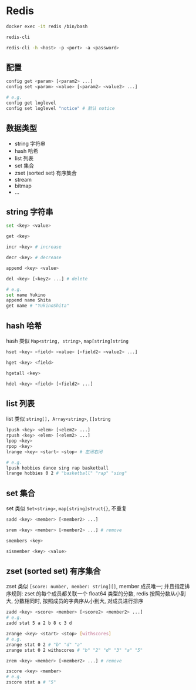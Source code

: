 # Redis

```bash
docker exec -it redis /bin/bash

redis-cli

redis-cli -h <host> -p <port> -a <password>
```

## 配置

```bash
config get <param> [<param2> ...]
config set <param> <value> [<param2> <value2> ...]

# e.g.
config get loglevel
config set loglevel "notice" # 默认 notice
```

## 数据类型

- string 字符串
- hash 哈希
- list 列表
- set 集合
- zset (sorted set) 有序集合
- stream
- bitmap
- ...

## string 字符串

```bash
set <key> <value>

get <key>

incr <key> # increase

decr <key> # decrease

append <key> <value>

del <key> [<key2> ...] # delete

# e.g.
set name Yukino
append name Shita
get name # "YukinoShita"
```

## hash 哈希

hash 类似 `Map<string, string>`, `map[string]string`

```bash
hset <key> <field> <value> [<field2> <value2> ...]

hget <key> <field>

hgetall <key>

hdel <key> <field> [<field2> ...]
```

## list 列表

list 类似 `string[], Array<string>`, `[]string`

```bash
lpush <key> <elem> [<elem2> ...]
rpush <key> <elem> [<elem2> ...]
lpop <key>
rpop <key>
lrange <key> <start> <stop> # 左闭右闭

# e.g.
lpush hobbies dance sing rap basketball
lrange hobbies 0 2 # "basketball" "rap" "sing"
```

## set 集合

set 类似 `Set<string>`, `map[string]struct{}`, 不重复

```bash
sadd <key> <member> [<member2> ...]

srem <key> <member> [<member2> ...] # remove

smembers <key>

sismember <key> <value>
```

## zset (sorted set) 有序集合

zset 类似 `[score: number, member: string][]`, member 成员唯一; 并且指定排序规则: zset 的每个成员都关联一个 float64 类型的分数, redis 按照分数从小到大, 分数相同时, 按照成员的字典序从小到大, 对成员进行排序

```bash
zadd <key> <score> <member> [<score2> <member2> ...]
# e.g.
zadd stat 5 a 2 b 8 c 3 d

zrange <key> <start> <stop> [withscores]
# e.g.
zrange stat 0 2 # "b" "d" "a"
zrange stat 0 2 withscores # "b" "2" "d" "3" "a" "5"

zrem <key> <member> [<member2> ...] # remove

zscore <key> <member>
# e.g.
zscore stat a # "5"
```
